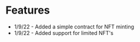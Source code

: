 # Features

* 1/9/22 - Added a simple contract for NFT minting
* 1/9/22 - Added support for limited NFT's


